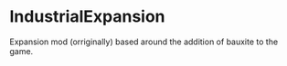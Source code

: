 # IndustrialExpansion
Expansion mod (orriginally) based around the addition of bauxite to the game.

